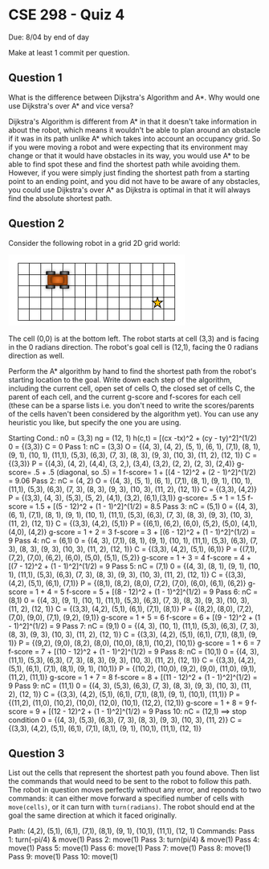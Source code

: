 # CSE 298 - Quiz 4

Due: 8/04 by end of day

Make at least 1 commit per question.

## Question 1

What is the difference between Dijkstra's Algorithm and A*. Why would one use Dijkstra's over A* and vice versa?

Dijkstra's Algorithm is different from A* in that it doesn't take information in about the robot, which means it wouldn't be able to plan around an obstacle if it was in its path unlike A* which takes into account an occupancy grid. So if you were moving a robot and were expecting that its environment may change or that it would have obstacles in its way, you would use A* to be able to find spot these and find the shortest path while avoiding them. However, if you were simply just finding the shortest path from a starting point to an ending point, and you did not have to be aware of any obstacles, you could use Dijkstra's over A* as Dijkstra is optimal in that it will always find the absolute shortest path.

## Question 2

Consider the following robot in a grid 2D grid world:

![Gridworld](https://github.com/cmontella/cse298-quiz4/blob/master/gridworld.png?raw=true)

The cell (0,0) is at the bottom left. The robot starts at cell (3,3) and is facing in the 0 radians direction. The robot's goal cell is (12,1), facing the 0 radians direction as well.

Perform the A* algorithm by hand to find the shortest path from the robot's starting location to the goal. Write down each step of the algorithm, including the current cell, open set of cells O, the closed set of cells C, the parent of each cell, and the current g-score and f-scores for each cell (these can be a sparse lists i.e. you don't need to write the scores/parents of the cells haven't been considered by the algorithm yet). You can use any heuristic you like, but specify the one you are using.

Starting Cond.: n0 = (3,3) ng = (12, 1) h(c,t) = [(cx -tx)^2 + (cy - ty)^2]^(1/2)
	0 = {(3,3)}
	C = 0
Pass 1: nC = (3,3)
	O = {(4, 3), (4, 2), (5, 1), (6, 1), (7,1), (8, 1), (9, 1), (10, 1), (11,1), (5,3), (6,3), (7, 3), (8, 3), (9, 3), (10, 3), (11, 2), (12, 1)}
	C = {(3,3)}
	P = {(4,3), (4, 2), (4,4), (3, 2,), (3,4), (3,2), (2, 2), (2, 3), (2,4)}
	g-score= .5 + .5 (diagonal, so .5) = 1
	f-score= 1 + [(4 - 12)^2 + (2 - 1)^2]^(1/2) = 9.06
Pass 2: nC = (4, 2)
	O = {(4, 3), (5, 1), (6, 1), (7,1), (8, 1), (9, 1), (10, 1), (11,1), (5,3), (6,3), (7, 3), (8, 3), (9, 3), (10, 3), (11, 2), (12, 1)}
	C = {(3,3), (4,2)}
	P = {(3,3), (4, 3), (5,3), (5, 2), (4,1), (3,2), (6,1),(3,1)}
	g-score= .5 + 1 = 1.5
	f-score = 1.5 + [(5 - 12)^2 + (1 - 1)^2]^(1/2) = 8.5
Pass 3: nC = (5,1)
	0 = {(4, 3), (6, 1), (7,1), (8, 1), (9, 1), (10, 1), (11,1), (5,3), (6,3), (7, 3), (8, 3), (9, 3), (10, 3), (11, 2), (12, 1)}
	C = {(3,3), (4,2), (5,1)}
	P = {(6,1), (6,2), (6,0), (5,2), (5,0), (4,1), (4,0), (4,2)}
	g-score = 1 + 2 = 3
	f-score = 3 + [(6 - 12)^2 + (1 - 1)^2]^(1/2) = 9
Pass 4: nC = (6,1)
	0 = {(4, 3), (7,1), (8, 1), (9, 1), (10, 1), (11,1), (5,3), (6,3), (7, 3), (8, 3), (9, 3), (10, 3), (11, 2), (12, 1)}
	C = {(3,3), (4,2), (5,1), (6,1)}
	P = {(7,1), (7,2), (7,0), (6,2), (6,0), (5,0), (5,1), (5,2)}
	g-score = 1 + 3 = 4
	f-score = 4 + [(7 - 12)^2 + (1 - 1)^2]^(1/2) = 9
Pass 5: nC = (7,1)
	0 = {(4, 3), (8, 1), (9, 1), (10, 1), (11,1), (5,3), (6,3), (7, 3), (8, 3), (9, 3), (10, 3), (11, 2), (12, 1)}
	C = {(3,3), (4,2), (5,1), (6,1), (7,1)}
	P = {(8,1), (8,2), (8,0), (7,2), (7,0), (6,0), (6,1), (6,2)}
	g-score = 1 + 4 = 5
	f-score = 5 + [(8 - 12)^2 + (1 - 1)^2]^(1/2) = 9
Pass 6: nC = (8,1)
	0 = {(4, 3), (9, 1), (10, 1), (11,1), (5,3), (6,3), (7, 3), (8, 3), (9, 3), (10, 3), (11, 2), (12, 1)}
	C = {(3,3), (4,2), (5,1), (6,1), (7,1), (8,1)}
	P = {(8,2), (8,0), (7,2), (7,0), (9,0), (7,1), (9,2), (9,1)}
	g-score = 1 + 5 = 6
	f-score = 6 + [(9 - 12)^2 + (1 - 1)^2]^(1/2) = 9
Pass 7: nC = (9,1)
	0 = {(4, 3), (10, 1), (11,1), (5,3), (6,3), (7, 3), (8, 3), (9, 3), (10, 3), (11, 2), (12, 1)}
	C = {(3,3), (4,2), (5,1), (6,1), (7,1), (8,1), (9, 1)}
	P = {(9,2), (9,0), (8,2), (8,0), (10,0), (8,1), (10,2), (10,1)}
	g-score = 1 + 6 = 7
	f-score = 7 + [(10 - 12)^2 + (1 - 1)^2]^(1/2) = 9
Pass 8: nC = (10,1)
	0 = {(4, 3), (11,1), (5,3), (6,3), (7, 3), (8, 3), (9, 3), (10, 3), (11, 2), (12, 1)}
	C = {(3,3), (4,2), (5,1), (6,1), (7,1), (8,1), (9, 1), (10,1)}
	P = {(10,2), (10,0), (9,2), (9,0), (11,0), (9,1), (11,2), (11,1)}
	g-score = 1 + 7 = 8
	f-score = 8 + [(11 - 12)^2 + (1 - 1)^2]^(1/2) = 9
Pass 9: nC = (11,1)
	0 = {(4, 3), (5,3), (6,3), (7, 3), (8, 3), (9, 3), (10, 3), (11, 2), (12, 1)}
	C = {(3,3), (4,2), (5,1), (6,1), (7,1), (8,1), (9, 1), (10,1), (11,1)}
	P = {(11,2), (11,0), (10,2), (10,0), (12,0), (10,1), (12,2), (12,1)}
	g-score = 1 + 8 = 9
	f-score = 9 + [(12 - 12)^2 + (1 - 1)^2]^(1/2) = 9
Pass 10: nC = (12,1) ==> stop condition
	0 = {(4, 3), (5,3), (6,3), (7, 3), (8, 3), (9, 3), (10, 3), (11, 2)}
	C = {(3,3), (4,2), (5,1), (6,1), (7,1), (8,1), (9, 1), (10,1), (11,1), (12, 1)}

## Question 3

List out the cells that represent the shortest path you found above. Then list the commands that would need to be sent to the robot to follow this path. The robot in question moves perfectly without any error, and reponds to two commands: it can either move forward a specified number of cells with `move(cells)`, or it can turn with `turn(radians)`. The robot should end at the goal the same direction at which it faced originally.

Path: (4,2), (5,1), (6,1), (7,1), (8,1), (9, 1), (10,1), (11,1), (12, 1)
Commands: Pass 1: turn(-pi/4) & move(1)
	Pass 2: move(1)
	Pass 3: turn(pi/4) & move(1)
	Pass 4: move(1)
	Pass 5: move(1)
	Pass 6: move(1)
	Pass 7: move(1)
	Pass 8: move(1)
	Pass 9: move(1)
	Pass 10: move(1)